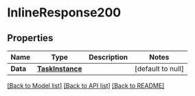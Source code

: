 # InlineResponse200

## Properties
Name | Type | Description | Notes
------------ | ------------- | ------------- | -------------
**Data** | [**TaskInstance**](TaskInstance.md) |  | [default to null]

[[Back to Model list]](../README.md#documentation-for-models) [[Back to API list]](../README.md#documentation-for-api-endpoints) [[Back to README]](../README.md)


